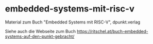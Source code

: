 # embedded-systems-mit-risc-v
Material zum Buch "Embedded Systems mit RISC-V", dpunkt.verlag

Siehe auch die Webseite zum Buch https://ritschel.at/buch-embedded-systems-auf-den-punkt-gebracht/
